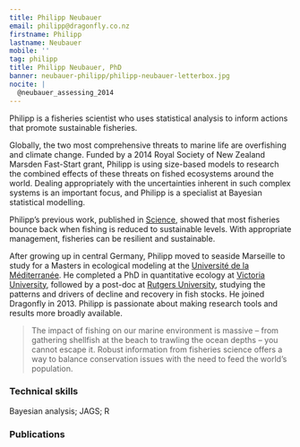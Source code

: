 ```yaml
---
title: Philipp Neubauer
email: philipp@dragonfly.co.nz
firstname: Philipp
lastname: Neubauer
mobile: ''
tag: philipp
title: Philipp Neubauer, PhD
banner: neubauer-philipp/philipp-neubauer-letterbox.jpg
nocite: |
  @neubauer_assessing_2014
---
```


Philipp is a fisheries scientist who uses statistical analysis to inform actions that promote sustainable fisheries. 
<!--more-->


Globally, the two most comprehensive threats to marine life are overfishing and climate 
change. Funded by a 2014 Royal Society of New Zealand Marsden Fast-Start grant, 
Philipp is using size-based models to research the combined effects of these threats on fished ecosystems around the world. 
Dealing appropriately 
with the uncertainties inherent in such complex systems is an important focus, and
Philipp is a specialist at Bayesian statistical modelling. 

Philipp’s previous work, published in [Science](http://www.sciencemag.org/content/340/6130/347.abstract), 
showed that most fisheries bounce back 
when fishing is reduced to sustainable levels. With appropriate management,
fisheries can be resilient and sustainable.

After growing up in central Germany, Philipp moved to seaside Marseille to study for a 
Masters in ecological modeling at the [Université de la Méditerranée](http://www.imbe.fr/?lang=fr). He completed a PhD in 
quantitative ecology at [Victoria University](http://www.victoria.ac.nz/sbs/research-centres-institutes/vucel),
followed by a post-doc at [Rutgers University](http://marine.rutgers.edu/~ojensen/),
studying the patterns and drivers of decline and recovery in fish stocks. He joined 
Dragonfly in 2013. Philipp is passionate about making research tools and results more broadly 
available.

> The impact of fishing on our marine environment is massive – from gathering shellfish at 
the beach to trawling the ocean depths – you cannot escape it. Robust information from 
fisheries science offers a way to balance conservation issues with the need to 
feed the world’s population.

### Technical skills
Bayesian analysis; JAGS; R

### Publications

